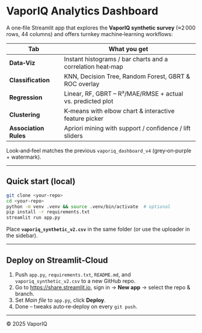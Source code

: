 
# VaporIQ Analytics Dashboard

A one‑file Streamlit app that explores the **VaporIQ synthetic survey** (≈2 000 rows, 44 columns) and
offers turnkey machine‑learning workflows:

| Tab | What you get |
|-----|--------------|
| **Data‑Viz** | Instant histograms / bar charts and a correlation heat‑map |
| **Classification** | KNN, Decision Tree, Random Forest, GBRT & ROC overlay |
| **Regression** | Linear, RF, GBRT – R²/MAE/RMSE + actual vs. predicted plot |
| **Clustering** | K‑means with elbow chart & interactive feature picker |
| **Association Rules** | Apriori mining with support / confidence / lift sliders |

Look‑and‑feel matches the previous `vaporiq_dashboard_v4` (grey‑on‑purple + watermark).

---

## Quick start (local)

```bash
git clone <your‑repo>
cd <your‑repo>
python -m venv .venv && source .venv/bin/activate  # optional
pip install -r requirements.txt
streamlit run app.py
```

Place **`vaporiq_synthetic_v2.csv`** in the same folder (or use the uploader in the sidebar).

---

## Deploy on Streamlit‑Cloud

1. Push `app.py`, `requirements.txt`, `README.md`, and `vaporiq_synthetic_v2.csv` to a new GitHub repo.  
2. Go to <https://share.streamlit.io>, sign in → **New app** → select the repo & branch.  
3. Set *Main file* to `app.py`, click **Deploy**.  
4. Done – tweaks auto‑re‑deploy on every `git push`.

---

© 2025 VaporIQ
